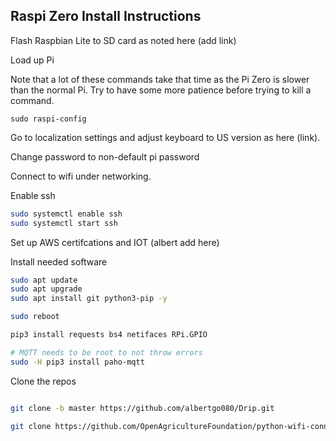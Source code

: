 ## Raspi Zero Install Instructions

Flash Raspbian Lite to SD card as noted here (add link)

Load up Pi

Note that a lot of these commands take that time as the Pi Zero is slower than the normal Pi.  Try to have some more patience before trying to kill a command.

```
sudo raspi-config
```

Go to localization settings and adjust keyboard to US version as here (link).

Change password to non-default pi password

Connect to wifi under networking.

Enable ssh

```bash
sudo systemctl enable ssh
sudo systemctl start ssh
```

Set up AWS certifcations and IOT (albert add here)


Install needed software

```bash
sudo apt update
sudo apt upgrade
sudo apt install git python3-pip -y

sudo reboot

pip3 install requests bs4 netifaces RPi.GPIO

# MQTT needs to be root to not throw errors
sudo -H pip3 install paho-mqtt
```

Clone the repos

```bash

git clone -b master https://github.com/albertgo080/Drip.git

git clone https://github.com/OpenAgricultureFoundation/python-wifi-connect.git

```
